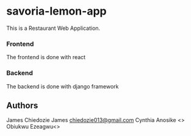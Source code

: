 # savoria-lemon-app

This is a Restaurant Web Application.

### Frontend

The frontend is done with react

### Backend

The backend is done with django framework

## Authors

James Chiedozie James <chiedozie013@gmail.com>
Cynthia Anosike <>
Obiukwu Ezeagwu<>
